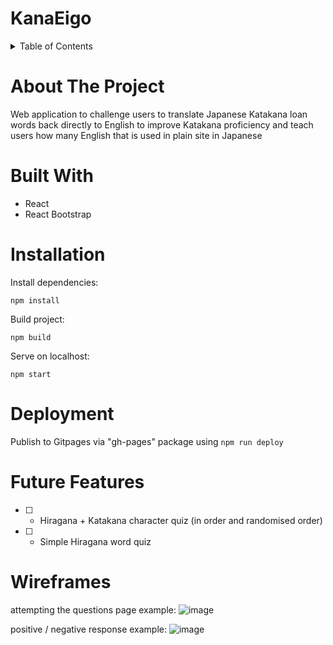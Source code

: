 # KanaEigo

<!-- TABLE OF CONTENTS -->
<details>
  <summary>Table of Contents</summary>
  <ol>
    <li>
      <a href="#about-the-project">About The Project</a>
    </li>
    </li>
      <li>
        <a href="#built-with">Built With</a>
      </li>
    <li>
      <a href="#installation">Installation</a>
    </li>
    <li>
      <a href="#future-features">Future Features</a>
    </li>
    <li>
      <a href="#deployment">Deployment</a>
    </li>
    <li>
      <a href="#wireframes">Wireframes</a>
    </li>
  </ol>
</details>

<!-- ABOUT THE PROJECT -->
# About The Project
Web application to challenge users to translate Japanese Katakana loan words back directly to English to improve Katakana proficiency and teach users how many English that is used in plain site in Japanese

# Built With

- React
- React Bootstrap

# Installation

Install dependencies:

`npm install`

Build project:

`npm build`

Serve on localhost:

`npm start`

# Deployment

Publish to Gitpages via "gh-pages" package using `npm run deploy` 

# Future Features

- [ ] - Hiragana + Katakana character quiz (in order and randomised order)
- [ ] - Simple Hiragana word quiz

# Wireframes

attempting the questions page example:
![image](https://user-images.githubusercontent.com/8567795/178804404-ac55624c-2800-4fa0-b213-4abb380219b3.png)

positive / negative response example:
![image](https://user-images.githubusercontent.com/8567795/178804439-cb46f37e-9ad1-48bf-b584-6e42dfd2b1ac.png)
